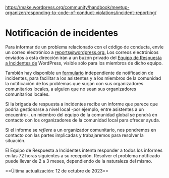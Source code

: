 https://make.wordpress.org/community/handbook/meetup-organizer/responding-to-code-of-conduct-violations/incident-reporting/

# Notificación de incidentes

Para informar de un problema relacionado con el código de conducta, envíe un correo electrónico a [reports@wordpress.org.](mailto:reports@wordpress.org) Los correos electrónicos enviados a esta dirección irán a un buzón privado del [Equipo de Respuesta a Incidentes de](https://make.wordpress.org/community/handbook/irt/) WordPress, visible sólo para los miembros de dicho equipo.

También hay disponible un [formulario](https://central.wordcamp.org/incident-report/) independiente de notificación de incidentes, para facilitar a los asistentes y a los miembros de la comunidad la notificación de los problemas que surjan con sus organizadores comunitarios locales, a alguien que no sean sus organizadores comunitarios locales.

Si la brigada de respuesta a incidentes recibe un informe que parece que podría gestionarse a nivel local -por ejemplo, entre asistentes a un encuentro-, un miembro del equipo de la comunidad global se pondrá en contacto con los organizadores de la comunidad local para ofrecer ayuda.

Si el informe se _refiere_ a un organizador comunitario, nos pondremos en contacto con las partes implicadas y trabajaremos para resolver la situación.

El Equipo de Respuesta a Incidentes intenta responder a todos los informes en las 72 horas siguientes a su recepción. Resolver el problema notificado puede llevar de 2 a 3 meses, dependiendo de la naturaleza del mismo.

==Última actualización: 12 de octubre de 2023==